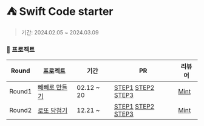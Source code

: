 # ⛺️ Swift Code starter
>기간:  2024.02.05 ~ 2024.03.09

### 📁 프로젝트

|Round|프로젝트|기간|PR|리뷰어|
|------|------|--|---|----|
|Round1|[빼빼로 만들기](https://github.com/chaehyunp/swift-starter-Round1/tree/ss_14_smolder)|02.12 ~ 20|[STEP1](https://github.com/yagom-academy/swift-starter-Round1/pull/883)  [STEP2](https://github.com/yagom-academy/swift-starter-Round1/pull/893)  [STEP3](https://github.com/yagom-academy/swift-starter-Round1/pull/896)| [Mint](https://github.com/mint3382)|
|Round2|[로또 당첨기](https://github.com/chaehyunp/swift-starter-Round2/tree/ss_14_smolder)|12.21 ~ |[STEP1](https://github.com/yagom-academy/swift-starter-Round2/pull/713) [STEP2]() [STEP3]() | [Mint](https://github.com/mint3382)|
